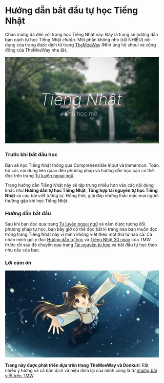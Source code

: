 # Hướng dẫn bắt đầu tự học Tiếng Nhật
Chào mừng đã đến với trang học Tiếng Nhật này. Đây là trang sẽ hướng dẫn bạn cách tự học Tiếng Nhật *chuẩn*. Một phần không nhỏ (rất NHIỀU) nội dung của trang được dịch từ trang [TheMoeWay](http://learnjapanese.moe/) (Nhớ ủng hộ shoui và cộng đồng của TheMoeWay nha :smile:).

![](img/cover.png)


### Trước khi bắt đầu học

Bạn sẽ học Tiếng Nhật thông qua Comprehensible Input và Immersion. Toàn bộ các nội dung liên quan đến phương pháp và hướng dẫn học bạn có thể đọc trên trang [Tự luyện ngoại ngữ](https://daihocmo.github.io/ngoai-ngu/).

Trang hướng dẫn Tiếng Nhật này sẽ tập trung nhiều hơn vào các nội dung khác như **Hướng dẫn tự học Tiếng Nhật**, **Tổng hợp tài nguyên tự học Tiếng Nhật** và các bài viết tương tự. Đồng thời, giải đáp những thắc mắc mọi người thường gặp khi học Tiếng Nhật.

### Hướng dẫn bắt đầu

Sau khi bạn đọc qua trang [Tự luyện ngoại ngữ](https://daihocmo.github.io/ngoai-ngu/) và nắm được tương đối phương pháp tự học, bạn bây giờ có thể đọc bất kì trang nào bạn muốn đọc trong trang Tiếng Nhật này vì mình không viết theo một thứ tự nào cả. Cá nhân mình gợi ý đọc [Hướng dẫn tự học](guide.md) và [Tiếng Nhật 30 ngày](routine.md) của TMW trước rồi sau đó chuyển qua trang [Tài nguyên tự học](resources.md) và bắt đầu tự học theo nhu cầu của bạn.

### Lời cảm ơn

![](img/welcome_wa2.png)

**Trang này được phát triển dựa trên trang TheMoeWay và Donkuri**: Rất nhiều ý tưởng và cả bản dịch và hiệu đính lại của mình cũng là từ [những bài viết trên TMW](https://learnjapanese.moe/). 